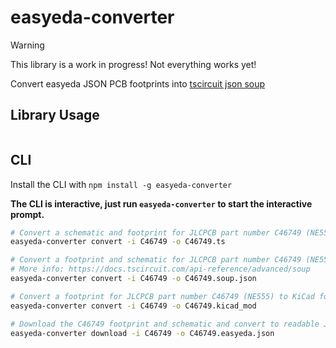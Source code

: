 # easyeda-converter

> [!WARNING]
> This library is a work in progress! Not everything works yet!

Convert easyeda JSON PCB footprints into [tscircuit json soup](https://docs.tscircuit.com/api-reference/advanced/soup)

## Library Usage

```ts

```

## CLI

Install the CLI with `npm install -g easyeda-converter`

**The CLI is interactive, just run `easyeda-converter` to
start the interactive prompt.**

```sh
# Convert a schematic and footprint for JLCPCB part number C46749 (NE555) to tscircuit component
easyeda-converter convert -i C46749 -o C46749.ts

# Convert a footprint and schematic for JLCPCB part number C46749 (NE555) to tscircuit soup JSON
# More info: https://docs.tscircuit.com/api-reference/advanced/soup
easyeda-converter convert -i C46749 -o C46749.soup.json

# Convert a footprint for JLCPCB part number C46749 (NE555) to KiCad footprint
easyeda-converter convert -i C46749 -o C46749.kicad_mod

# Download the C46749 footprint and schematic and convert to readable JSON
easyeda-converter download -i C46749 -o C46749.easyeda.json
```
